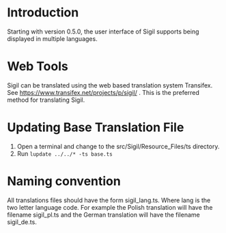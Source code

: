 Introduction
============

Starting with version 0.5.0, the user interface of Sigil supports being
displayed in multiple languages.


Web Tools
=========

Sigil can be translated using the web based translation system Transifex. See
https://www.transifex.net/projects/p/sigil/ . This is the preferred method for
translating Sigil.


Updating Base Translation File
==============================

1. Open a terminal and change to the src/Sigil/Resource_Files/ts directory.
2. Run `lupdate ../../* -ts base.ts`


Naming convention
=================

All translations files should have the form sigil_lang.ts. Where lang is the
two letter language code. For example the Polish translation will have the
filename sigil_pl.ts and the German translation will have the filename
sigil_de.ts.
